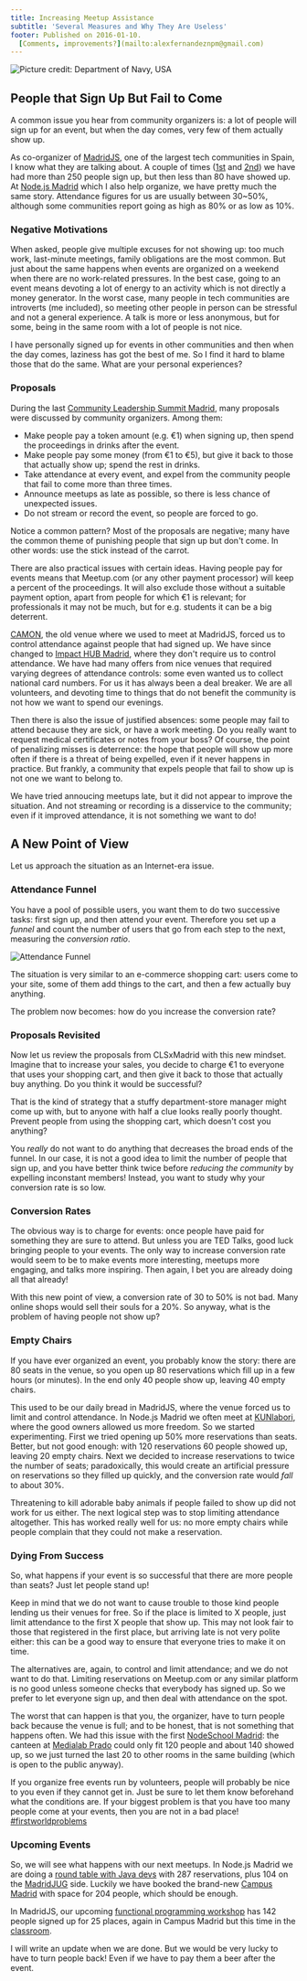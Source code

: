 ```yaml
---
title: Increasing Meetup Assistance
subtitle: 'Several Measures and Why They Are Useless'
footer: Published on 2016-01-10.
  [Comments, improvements?](mailto:alexfernandeznpm@gmail.com)
---
```


![Picture credit: [Department of Navy, USA](https://commons.wikimedia.org/wiki/File:Photograph_with_caption_%22View_of_Attendance_at_a_Movie_in_Permanent_Recreation_Building,%22_U.S._Naval_Ammunition..._-_NARA_-_283490.jpg)](pics/attendance.jpg "View of Attendance at a Movie in Permanent Recreation Building")

## People that Sign Up But Fail to Come

A common issue you hear from community organizers is:
a lot of people will sign up for an event,
but when the day comes, very few of them actually show up.

As co-organizer of [MadridJS](http://www.meetup.com/es-ES/madridjs/),
one of the largest tech communities in Spain,
I know what they are talking about.
A couple of times
([1st](http://www.meetup.com/es-ES/madridjs/events/225252829/) and
[2nd](http://www.meetup.com/es-ES/madridjs/events/226037202/))
we have had more than 250 people sign up,
but then less than 80 have showed up.
At [Node.js Madrid](http://www.meetup.com/es-ES/Node-js-Madrid/)
which I also help organize,
we have pretty much the same story.
Attendance figures for us are usually between 30~50%,
although some communities report going as high as 80% or as low as 10%.

### Negative Motivations

When asked, people give multiple excuses for not showing up:
too much work, last-minute meetings, family obligations are the most common.
But just about the same happens when events are organized on a weekend
when there are no work-related pressures.
In the best case, going to an event means devoting a lot of energy to an activity
which is not directly a money generator.
In the worst case, many people in tech communities are introverts (me included),
so meeting other people in person can be stressful and not a general experience.
A talk is more or less anonymous, but for some,
being in the same room with a lot of people is not nice.

I have personally signed up for events in other communities
and then when the day comes, laziness has got the best of me.
So I find it hard to blame those that do the same.
What are your personal experiences?

### Proposals

During the last [Community Leadership Summit Madrid](http://clsxmadrid.es/index.en.html),
many proposals were discussed by community organizers.
Among them:

* Make people pay a token amount (e.g. €1) when signing up, then spend the proceedings in drinks after the event.
* Make people pay some money (from €1 to €5), but give it back to those that actually show up; spend the rest in drinks.
* Take attendance at every event, and expel from the community people that fail to come more than three times.
* Announce meetups as late as possible, so there is less chance of unexpected issues.
* Do not stream or record the event, so people are forced to go.

Notice a common pattern?
Most of the proposals are negative;
many have the common theme of punishing people that sign up but don't come.
In other words: use the stick instead of the carrot.

There are also practical issues with certain ideas.
Having people pay for events means that Meetup.com (or any other payment processor) will keep a percent of the proceedings.
It will also exclude those without a suitable payment option,
apart from people for which €1 is relevant;
for professionals it may not be much,
but for e.g. students it can be a big deterrent.

[CAMON](http://www.tucamon.es/),
the old venue where we used to meet at MadridJS,
forced us to control attendance against people that had signed up.
We have since changed to [Impact HUB Madrid](http://madrid.impacthub.net/),
where they don't require us to control attendance.
We have had many offers from nice venues that required varying degrees of attendance controls:
some even wanted us to collect national card numbers.
For us it has always been a deal breaker.
We are all volunteers,
and devoting time to things that do not benefit the community is not how we want to spend our evenings.

Then there is also the issue of justified absences:
some people may fail to attend because they are sick, or have a work meeting.
Do you really want to request medical certificates or notes from your boss?
Of course, the point of penalizing misses is deterrence:
the hope that people will show up more often if there is a threat of being expelled,
even if it never happens in practice.
But frankly,
a community that expels people that fail to show up is not one we want to belong to.

We have tried annoucing meetups late, but it did not appear to improve the situation.
And not streaming or recording is a disservice to the community;
even if it improved attendance, it is not something we want to do!

## A New Point of View

Let us approach the situation as an Internet-era issue.

### Attendance Funnel

You have a pool of possible users,
you want them to do two successive tasks:
first sign up, and then attend your event.
Therefore you set up a _funnel_ and count the number of users that go from each step to the next,
measuring the _conversion ratio_.

![Attendance Funnel](pics/funnel.png "Funnel for attendance, a lot sign up, a few attend")

The situation is very similar to an e-commerce shopping cart:
users come to your site,
some of them add things to the cart,
and then a few actually buy anything.

The problem now becomes: how do you increase the conversion rate?

### Proposals Revisited

Now let us review the proposals from CLSxMadrid with this new mindset.
Imagine that to increase your sales,
you decide to charge €1 to everyone that uses your shopping cart,
and then give it back to those that actually buy anything.
Do you think it would be successful?

That is the kind of strategy that a stuffy department-store manager
might come up with,
but to anyone with half a clue looks really poorly thought.
Prevent people from using the shopping cart,
which doesn't cost you anything?

You _really_ do not want to do anything that decreases the broad ends of the funnel.
In our case, it is not a good idea to limit the number of people that sign up,
and you have better think twice before _reducing the community_ by expelling inconstant members!
Instead, you want to study why your conversion rate is so low.

### Conversion Rates

The obvious way is to charge for events:
once people have paid for something
they are sure to attend.
But unless you are TED Talks,
good luck bringing people to your events.
The only way to increase conversion rate would seem to be
to make events more interesting,
meetups more engaging,
and talks more inspiring.
Then again, I bet you are already doing all that already!

With this new point of view, a conversion rate of 30 to 50% is not bad.
Many online shops would sell their souls for a 20%.
So anyway, what is the problem of having people not show up?

### Empty Chairs

If you have ever organized an event,
you probably know the story:
there are 80 seats in the venue, so you open up 80 reservations
which fill up in a few hours (or minutes).
In the end only 40 people show up,
leaving 40 empty chairs.

This used to be our daily bread in MadridJS,
where the venue forced us to limit and control attendance.
In Node.js Madrid we often meet at [KUNlabori](http://kunlabori.es/),
where the good owners allowed us more freedom.
So we started experimenting.
First we tried opening up 50% more reservations than seats.
Better, but not good enough: with 120 reservations 60 people showed up,
leaving 20 empty chairs.
Next we decided to increase reservations to twice the number of seats;
paradoxically, this would create an artificial pressure on reservations
so they filled up quickly,
and the conversion rate would _fall_ to about 30%.

Threatening to kill adorable baby animals if people failed to show up
did not work for us either.
The next logical step was to stop limiting attendance altogether.
This has worked really well for us:
no more empty chairs while people complain that they could not make a reservation.

### Dying From Success

So, what happens if your event is so successful that there are more people than seats?
Just let people stand up!

Keep in mind that we do not want to cause trouble to those kind people lending us their venues for free.
So if the place is limited to X people,
just limit attendance to the first X people that show up.
This may not look fair to those that registered in the first place,
but arriving late is not very polite either:
this can be a good way to ensure that everyone tries to make it on time.

The alternatives are, again, to control and limit attendance;
and we do not want to do that.
Limiting reservations on Meetup.com or any similar platform
is no good unless someone checks that everybody has signed up.
So we prefer to let everyone sign up,
and then deal with attendance on the spot.

The worst that can happen is that you, the organizer,
have to turn people back because the venue is full;
and to be honest, that is not something that happens often.
We had this issue with the first
[NodeSchool Madrid](http://www.meetup.com/es-ES/Node-js-Madrid/events/220356931/):
the canteen at [Medialab Prado](http://medialab-prado.es/)
could only fit 120 people and about 140 showed up,
so we just turned the last 20 to other rooms in the same building
(which is open to the public anyway).

If you organize free events run by volunteers,
people will probably be nice to you even if they cannot get in.
Just be sure to let them know beforehand what the conditions are.
If your biggest problem is that you have too many people come at your events,
then you are not in a bad place!
[#firstworldproblems](https://twitter.com/hashtag/firstworldproblems)

### Upcoming Events

So, we will see what happens with our next meetups.
In Node.js Madrid we are doing a
[round table with Java devs](http://www.meetup.com/es-ES/Node-js-Madrid/events/226495441/)
with 287 reservations, plus 104 on the
[MadridJUG](http://www.meetup.com/es-ES/MadridJUG/events/227474197/) side.
Luckily we have booked the brand-new
[Campus Madrid](https://www.campus.co/madrid/es/about#main-event-space)
with space for 204 people, which should be enough.

In MadridJS, our upcoming
[functional programming workshop](http://www.meetup.com/es-ES/madridjs/events/227302060/)
has 142 people signed up for 25 places,
again in Campus Madrid but this time in the
[classroom](https://www.campus.co/madrid/es/about#classroom).

I will write an update when we are done.
But we would be very lucky to have to turn people back!
Even if we have to pay them a beer after the event.

